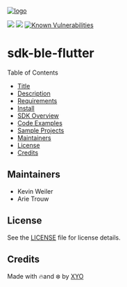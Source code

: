 [logo]: https://cdn.xy.company/img/brand/XYO_full_colored.png

[![logo]](https://xyo.network)

![](https://github.com/XYOracleNetwork/sdk-ble-flutter/workflows/iOS%20Build/badge.svg?branch=develop)
![](https://github.com/XYOracleNetwork/sdk-ble-flutter/workflows/Android%20Build/badge.svg?branch=develop)
[![Known Vulnerabilities](https://snyk.io/test/github/XYOracleNetwork/sdk-ble-flutter/badge.svg?targetFile=android/build.gradle)](https://snyk.io/test/github/XYOracleNetwork/sdk-ble-flutter?targetFile=android/build.gradle)

# sdk-ble-flutter

Table of Contents

- [Title](#sdk-ble-flutter)
- [Description](#description)
- [Requirements](#security)
- [Install](#install)
- [SDK Overview](#sdk-overview)
- [Code Examples](#code-examples)
- [Sample Projects](#sample-projects)
- [Maintainers](#maintainers)
- [License](#license)
- [Credits](#credits)

## Maintainers

- Kevin Weiler
- Arie Trouw

## License

See the [LICENSE](LICENSE) file for license details.

## Credits

Made with 🔥and ❄️ by [XYO](https://www.xyo.network)
